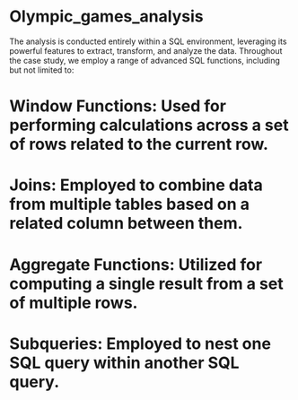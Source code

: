 # Olympic_games_analysis

The analysis is conducted entirely within a SQL environment, leveraging its powerful features to extract, transform, 
and analyze the data. Throughout the case study, we employ a range of advanced SQL functions, including but not limited to:

# Window Functions: Used for performing calculations across a set of rows related to the current row.
# Joins: Employed to combine data from multiple tables based on a related column between them.
# Aggregate Functions: Utilized for computing a single result from a set of multiple rows.
# Subqueries: Employed to nest one SQL query within another SQL query.
